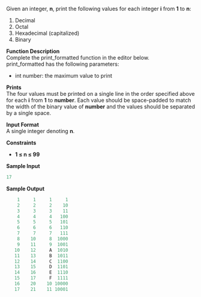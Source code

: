 Given an integer, **n**, print the following values for each integer **i** from **1** to **n**:
1. Decimal
2. Octal
3. Hexadecimal (capitalized)
4. Binary

**Function Description**  
Complete the print_formatted function in the editor below.  
print_formatted has the following parameters:
- int number: the maximum value to print

**Prints**  
The four values must be printed on a single line in the order specified above for each **i** from **1** to **number**. Each value should be space-padded to match the width of the binary value of **number** and the values should be separated by a single space.

**Input Format**  
A single integer denoting **n**.

**Constraints**
- **1 &le; n &le; 99**

**Sample Input**
```python
17
```

**Sample Output**
```python
    1     1     1     1
    2     2     2    10
    3     3     3    11
    4     4     4   100
    5     5     5   101
    6     6     6   110
    7     7     7   111
    8    10     8  1000
    9    11     9  1001
   10    12     A  1010
   11    13     B  1011
   12    14     C  1100
   13    15     D  1101
   14    16     E  1110
   15    17     F  1111
   16    20    10 10000
   17    21    11 10001
```